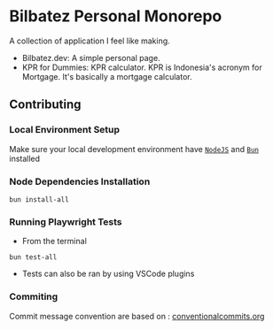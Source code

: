 # Bilbatez Personal Monorepo

A collection of application I feel like making.

- Bilbatez.dev: A simple personal page.
- KPR for Dummies: KPR calculator. KPR is Indonesia's acronym for Mortgage. It's basically a mortgage calculator.

## Contributing

### Local Environment Setup

Make sure your local development environment have [`NodeJS`](https://nodejs.org) and [`Bun`](https://bun.sh/) installed

### Node Dependencies Installation

```shell
bun install-all
```

### Running Playwright Tests

- From the terminal

```shell
bun test-all
```

- Tests can also be ran by using VSCode plugins

### Commiting

Commit message convention are based on : [conventionalcommits.org](https://conventionalcommits.org)
